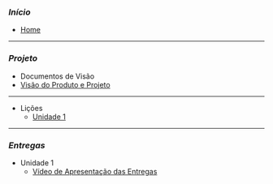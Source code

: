 ### _**Início**_

- [Home](README.md)

---

### _**Projeto**_

- Documentos de Visão
- [Visão do Produto e Projeto](pages/VisaoProdProj.md)

---

- Lições
  - [Unidade 1](pages/Licoes.md)

---

### _**Entregas**_

- Unidade 1
  - [Vídeo de Apresentação das Entregas](pages/VideoEntrega.md)